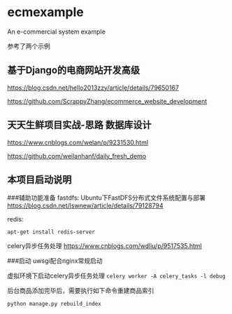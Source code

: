 # ecmexample
An e-commercial system example

参考了两个示例

## 基于Django的电商网站开发高级

https://blog.csdn.net/hello2013zzy/article/details/79650167

<https://github.com/ScrappyZhang/ecommerce_website_development>


## 天天生鲜项目实战-思路 数据库设计
https://www.cnblogs.com/welan/p/9231530.html

https://github.com/weilanhanf/daily_fresh_demo

## 本项目启动说明
###辅助功能准备
fastdfs: Ubuntu下FastDFS分布式文件系统配置与部署
https://blog.csdn.net/lswnew/article/details/79128794

redis:

`apt-get install redis-server`

celery异步任务处理
https://www.cnblogs.com/wdliu/p/9517535.html

###启动
uwsgi配合nginx常规启动

虚拟环境下启动celery异步任务处理
`celery worker -A celery_tasks -l debug`

后台商品添加完毕后，需要执行如下命令重建商品索引

`python manage.py rebuild_index`


